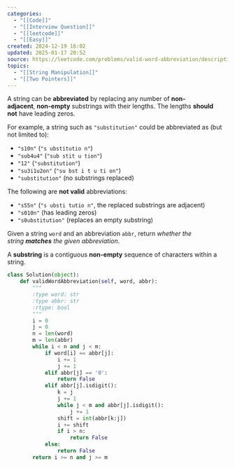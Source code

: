```yaml
---
categories:
  - "[[Code]]"
  - "[[Interview Question]]"
  - "[[leetcode]]"
  - "[[Easy]]"
created: 2024-12-19 16:02
updated: 2025-01-17 20:52
source: https://leetcode.com/problems/valid-word-abbreviation/description
topics:
  - "[[String Manipulation]]"
  - "[[Two Pointers]]"
---
```

A string can be **abbreviated** by replacing any number of **non-adjacent**, **non-empty** substrings with their lengths. The lengths **should not** have leading zeros.

For example, a string such as `"substitution"` could be abbreviated as (but not limited to):

- `"s10n"` (`"s ubstitutio n"`)
- `"sub4u4"` (`"sub stit u tion"`)
- `"12"` (`"substitution"`)
- `"su3i1u2on"` (`"su bst i t u ti on"`)
- `"substitution"` (no substrings replaced)

The following are **not valid** abbreviations:

- `"s55n"` (`"s ubsti tutio n"`, the replaced substrings are adjacent)
- `"s010n"` (has leading zeros)
- `"s0ubstitution"` (replaces an empty substring)

Given a string `word` and an abbreviation `abbr`, return _whether the string **matches** the given abbreviation_.

A **substring** is a contiguous **non-empty** sequence of characters within a string.
```python
class Solution(object):
    def validWordAbbreviation(self, word, abbr):
        """
        :type word: str
        :type abbr: str
        :rtype: bool
        """
        i = 0
        j = 0
        n = len(word)
        m = len(abbr)
        while i < n and j < m:
            if word[i] == abbr[j]:
                i += 1
                j += 1
            elif abbr[j] == '0':
                return False
            elif abbr[j].isdigit():
                k = j
                j += 1
                while j < m and abbr[j].isdigit():
                    j += 1
                shift = int(abbr[k:j])
                i += shift
                if i > n:
                    return False
            else:
                return False
        return i >= n and j >= m
``` 